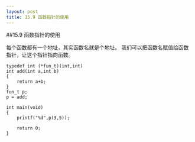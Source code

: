 ```yaml
---
layout: post
title: 15.9 函数指针的使用 
---
```

##15.9 函数指针的使用

每个函数都有一个地址，其实函数名就是个地址。
我们可以把函数名赋值给函数指针，让这个指针指向函数。

	typedef int (*fun_t)(int,int)
	int add(int a,int b)
	{
		return a+b;
	}
	fun_t p;
	p = add;
	
	int main(void)
	{
		printf("%d",p(3,5));
		
		return 0;
	}

